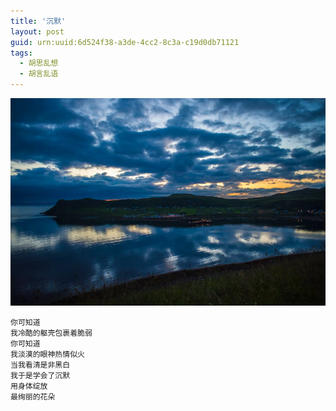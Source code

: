 ```yaml
---
title: '沉默'
layout: post
guid: urn:uuid:6d524f38-a3de-4cc2-8c3a-c19d0db71121
tags:
  - 胡思乱想
  - 胡言乱语
---
```



[![](/media/files/2008/06/28/cm.png)](http://7vikpt.com1.z0.glb.clouddn.com/cm.png)

```
你可知道
我冷酷的躯壳包裹着脆弱
你可知道
我淡漠的眼神热情似火
当我看清是非黑白
我于是学会了沉默
用身体绽放
最绚丽的花朵
```
